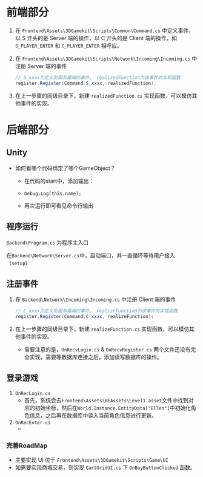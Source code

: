 # 前端部分

1. 在 `Frontend\Assets\3DGamekit\Scripts\Common\Command.cs` 中定义事件，以 S 开头的是 Server 端的操作，以 C 开头的是 Client 端的操作，如 `S_PLAYER_ENTER` 和 `C_PLAYER_ENTER` 相呼应。

2. 在 `Frontend\Assets\3DGamekit\Scripts\Network\Incoming\Incoming.cs` 中注册 Server 端的事件

   ~~~c#
   // S_xxxx为定义的服务器端的事件， realizedFunction为该事件的实现函数
   register.Register(Command.S_xxxx, realizedFunction);
   ~~~

3. 在上一步骤的同级目录下，新建 `realizedFunction.cs` 实现函数，可以模仿其他事件的实现。

# 后端部分

## Unity

- 如何看哪个代码绑定了哪个GameObject？

  - 在代码的start中，添加输出：

  - ```shell
    Debug.Log(this.name);
    ```

  - 再次运行即可看见命令行输出

## 程序运行

`Backend\Program.cs` 为程序主入口

在`Backend\Network\Server.cs`中，启动端口，并一直循环等待用户接入（`setup`）

## 注册事件

1. 在 `Backend\Network\Incoming\Incoming.cs` 中注册 Client 端的事件

   ~~~c#
   // C_xxxx为定义的服务器端的事件， realizeFunction为该事件的实现函数
   register.Register(Command.C_xxxx, realizeFunction);
   ~~~

2. 在上一步骤的同级目录下，新建 `realizeFunction.cs` 实现函数，可以模仿其他事件的实现。

   - 需要注意的是，`OnRecvLogin.cs` & `OnRecvRegister.cs` 两个文件还没有完全实现，需要等数据库连接之后，添加读写数据库的操作。


## 登录游戏

1. `OnRecLogin.cs`
   - 首先，系统会去`Frontend\Assets\BEAssets\Level1.asset`文件中找到对应的初始坐标，然后在`World.Instance.EntityData["Ellen"]`中初始化角色信息，之后再在数据库中读入当前角色信息进行更新。
2. `OnRecEnter.cs`
   - ​


### 完善RoadMap

- 主要实现 UI 位于 `Frontend\Assets\3DGamekit\Scripts\Game\UI` 
- 如需要实现商城交易，则实现 `CartGridUI.cs` 下 `OnBuyButtonClicked` 函数。


